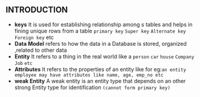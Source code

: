 ## INTRODUCTION

- **keys** It is used for establishing relationship among s   tables and helps in fining unique rows from a table `primary key` `Super key`  `Alternate key` `Foreign key` etc 
- **Data Model** refers to how the data in a Database is stored, organized ,related to other data 
- **Entity** It refers to a thing in the real world like a `person` `car` `house` `Company` `Job` `etc`
- **Attributes** It refers to the properties of an entity like for eg:```an entity employee may have attributes like name, age, emp_no etc```
- **weak Entity** A weak entity is an entity type that depends on an other strong Entity type for identification `(cannot form primary key)` 

